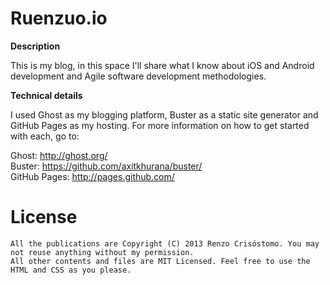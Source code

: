 Ruenzuo.io
==========

__Description__

This is my blog, in this space I'll share what I know about iOS and Android development and Agile software development methodologies.

__Technical details__

I used Ghost as my blogging platform, Buster as a static site generator and GitHub Pages as my hosting. For more information on how to get started with each, go to:  

Ghost: http://ghost.org/  
Buster: https://github.com/axitkhurana/buster/  
GitHub Pages: http://pages.github.com/

License
=======

    All the publications are Copyright (C) 2013 Renzo Crisóstomo. You may not reuse anything without my permission. 
    All other contents and files are MIT Licensed. Feel free to use the HTML and CSS as you please.
